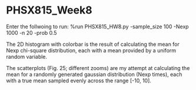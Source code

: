 # PHSX815_Week8

Enter the follwoing to run: %run PHSX815_HW8.py -sample_size 100 -Nexp 1000 -n 20 -prob 0.5

The 2D histogram with colorbar is the result of calculating the mean for Nexp chi-square distribution, each with a mean provided by a uniform random variable.

The scatterplots (Fig. 25; different zooms) are my attempt at calculating the mean for a randomly generated gaussian distribution (Nexp times), each with a true mean sampled evenly across the range [-10, 10]. 
